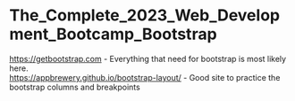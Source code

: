 # The_Complete_2023_Web_Development_Bootcamp_Bootstrap
https://getbootstrap.com - Everything that need for bootstrap is most likely here. <br />
https://appbrewery.github.io/bootstrap-layout/ - Good site to practice the bootstrap columns and breakpoints <br />
